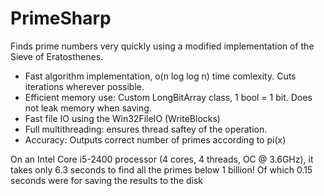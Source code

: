PrimeSharp
==========

Finds prime numbers very quickly using a modified implementation of the Sieve of Eratosthenes.

* Fast algorithm implementation, o(n log log n) time comlexity. Cuts iterations wherever possible.
* Efficient memory use: Custom LongBitArray class, 1 bool = 1 bit. Does not leak memory when saving.
* Fast file IO using the Win32FileIO (WriteBlocks)
* Full multithreading: ensures thread saftey of the operation.
* Accuracy: Outputs correct number of primes according to pi(x)

On an Intel Core i5-2400 processor (4 cores, 4 threads, OC @ 3.6GHz), it takes only 6.3 seconds to find all the primes below 1 billion! Of which 0.15 seconds were for saving the results to the disk
